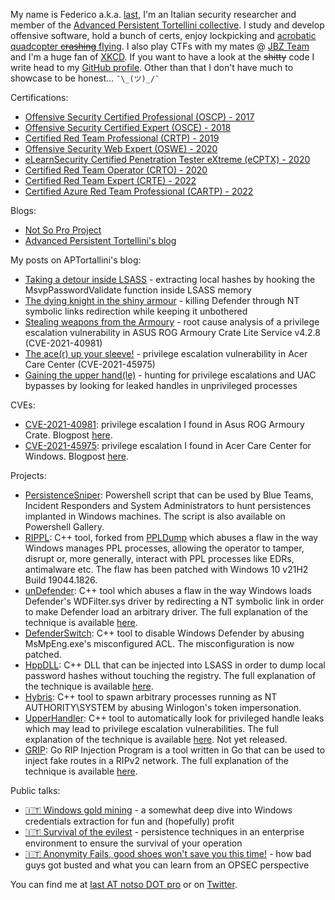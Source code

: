 My name is Federico a.k.a. [last](https://twitter.com/last0x00), I'm an Italian security researcher and member of the [Advanced Persistent Tortellini collective](https://aptw.tf/about/). I study and develop offensive software, hold a bunch of certs, enjoy lockpicking and [acrobatic quadcopter ~~crashing~~ flying](https://www.youtube.com/watch?v=DpP_eaYOmxg). I also play CTFs with my mates @ [JBZ Team](https://jbz.team/about/) and I'm a huge fan of [XKCD](https://xkcd.com/1243/). If you want to have a look at the ~~shitty~~ code I write head to my [GitHub profile](https://github.com/last-byte). Other than that I don't have much to showcase to be honest... `¯\_(ツ)_/¯`  

Certifications:
- [Offensive Security Certified Professional (OSCP) - 2017](https://www.credential.net/497f4a4f-2f17-4d39-9bed-02da76f6b399)
- [Offensive Security Certified Expert (OSCE) - 2018](https://www.credential.net/085513c1-932c-4c00-a2af-bd0fe36b41be)
- [Certified Red Team Professional (CRTP) - 2019](https://www.credential.net/26836014-f36f-4c2d-8d2d-f807f160e309)
- [Offensive Security Web Expert (OSWE) - 2020](https://www.credential.net/bab90b9c-b9ab-4b9c-bced-ebde83996ff2)
- [eLearnSecurity Certified Penetration Tester eXtreme (eCPTX) - 2020](https://verified.elearnsecurity.com/certificates/347d8a32-7a71-41c6-9cfa-788bfd4f4d19)
- [Certified Red Team Operator (CRTO) - 2020](https://badgr.com/public/assertions/JMGMVoJ8QmqEkA9g0dbohw?identity__email=fed.lag@protonmail.ch)
- [Certified Red Team Expert (CRTE) - 2022](https://www.credential.net/3349518b-6395-4891-bd11-6c51fb69a17a)
- [Certified Azure Red Team Professional (CARTP) - 2022](https://www.credential.net/ee2939e1-29d7-4bb0-a47b-d64426f49886)

Blogs:
- [Not So Pro Project](https://blog.notso.pro)
- [Advanced Persistent Tortellini's blog](https://aptw.tf)

My posts on APTortallini's blog:
- [Taking a detour inside LSASS](https://aptw.tf/2020/11/16/extracting-hashes-hooking.html) - extracting local hashes by hooking the MsvpPasswordValidate function inside LSASS memory
- [The dying knight in the shiny armour](https://aptw.tf/2021/08/21/killing-defender.html) - killing Defender through NT symbolic links redirection while keeping it unbothered
- [Stealing weapons from the Armoury](https://aptw.tf/2021/09/24/armoury-crate-privesc.html) - root cause analysis of a privilege escalation vulnerability in ASUS ROG Armoury Crate Lite Service v4.2.8 (CVE-2021-40981)
- [The ace(r) up your sleeve!](https://aptw.tf/2022/01/20/acer-care-center-privesc.html) - privilege escalation vulnerability in Acer Care Center (CVE-2021-45975)
- [Gaining the upper hand(le)](https://aptw.tf/2022/02/10/leaked-handle-hunting.html) - hunting for privilege escalations and UAC bypasses by looking for leaked handles in unprivileged processes

CVEs:
- [CVE-2021-40981](https://cve.report/CVE-2021-40981): privilege escalation I found in Asus ROG Armoury Crate. Blogpost [here](https://aptw.tf/2021/09/24/armoury-crate-privesc.html).
- [CVE-2021-45975](https://cve.report/CVE-2021-45975): privilege escalation I found in Acer Care Center for Windows. Blogpost [here](https://aptw.tf/2022/01/20/acer-care-center-privesc.html).

Projects:
- [PersistenceSniper](https://github.com/last-byte/PersistenceSniper/): Powershell script that can be used by Blue Teams, Incident Responders and System Administrators to hunt persistences implanted in Windows machines. The script is also available on Powershell Gallery.
- [RIPPL](https://github.com/last-byte/RIPPL/): C++ tool, forked from [PPLDump](https://github.com/itm4n/PPLdump) which abuses a flaw in the way Windows manages PPL processes, allowing the operator to tamper, disrupt or, more generally, interact with PPL processes like EDRs, antimalware etc. The flaw has been patched with Windows 10 v21H2 Build 19044.1826.
- [unDefender](https://github.com/last-byte/unDefender): C++ tool which abuses a flaw in the way Windows loads Defender's WDFilter.sys driver by redirecting a NT symbolic link in order to make Defender load an arbitrary driver. The full explanation of the technique is available [here](https://aptw.tf/2021/08/21/killing-defender.html).
- [DefenderSwitch](https://github.com/last-byte/DefenderSwitch): C++ tool to disable Windows Defender by abusing MsMpEng.exe's misconfigured ACL. The misconfiguration is now patched.
- [HppDLL](https://github.com/last-byte/HppDLL): C++ DLL that can be injected into LSASS in order to dump local password hashes without touching the registry. The full explanation of the technique is available [here](https://aptw.tf/2020/11/16/extracting-hashes-hooking.html).
- [Hybris](https://github.com/last-byte/hybris): C++ tool to spawn arbitrary processes running as NT AUTHORITY\SYSTEM by abusing Winlogon's token impersonation.
- [UpperHandler](https://github.com/last-byte/UpperHandler): C++ tool to automatically look for privileged handle leaks which may lead to privilege escalation vulnerabilities. The full explanation of the technique is available [here](https://aptw.tf/2022/02/10/leaked-handle-hunting.html). Not yet released.
- [GRIP](https://github.com/last-byte/GRIP): Go RIP Injection Program is a tool written in Go that can be used to inject fake routes in a RIPv2 network. The full explanation of the technique is available [here](https://blog.notso.pro/2019-01-27-grip-0.1/).

Public talks:
- [🇮🇹 Windows gold mining](https://www.youtube.com/watch?v=erg3aMPN7G4) - a somewhat deep dive into Windows credentials extraction for fun and (hopefully) profit
- [🇮🇹 Survival of the evilest](https://www.youtube.com/watch?v=30x7s3_I-B0) - persistence techniques in an enterprise environment to ensure the survival of your operation 
- [🇮🇹 Anonymity Fails, good shoes won't save you this time!](https://www.radioradicale.it/scheda/490952/e-privacy-xx-2016-privacy-ed-antiterrorismo-un-equilibrio-reale-tra-obbiettivi?i=3629963) - how bad guys got busted and what you can learn from an OPSEC perspective

You can find me at [last AT notso DOT pro](mailto:last@notso.pro) or on [Twitter](https://twitter.com/last0x00).
